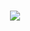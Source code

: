 <h1 align="center">
    <img 
        src="https://www.google.com/url?sa=i&url=https%3A%2F%2Fwww.youtube.com%2Fwatch%3Fv%3DWGtVikyX-     no&psig=AOvVaw2htlmt7zKG5ogrTGEEqHfm&ust=1648737910231000&source=images&cd=vfe&ved=0CAsQjRxqFwoTCIDf6L6J7vYCFQAAAAAdAAAAABAD" 
    >
    </img>
</h1>
